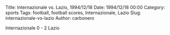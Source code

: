 Title: Internazionale vs. Lazio, 1994/12/18
Date: 1994/12/18 00:00
Category: sports
Tags: football, football scores, Internazionale, Lazio
Slug: internazionale-vs-lazio
Author: carbonero


Internazionale 0 - 2 Lazio
